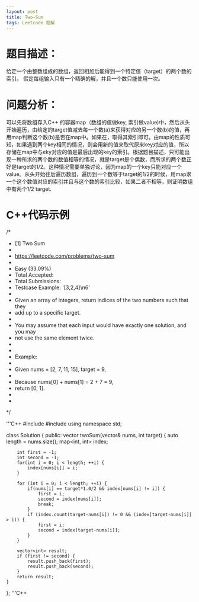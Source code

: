 ```yaml
---
layout: post
title: Two-Sum
tags: Leetcode 题解
---
```

# 题目描述：
给定一个由整数组成的数组，返回相加后能得到一个特定值（target）的两个数的索引。
假定每组输入只有一个精确的解，并且一个数只能使用一次。
# 问题分析：
可以先将数组存入C++ 的容器map（数组的值做key, 索引做value)中，然后从头开始遍历，由给定的target值减去每一个数(a)来获得对应的另一个数(b)的值，再用map判断这个数(b)是否在map中。如果在，取得其索引即可。由map的性质可知，如果遇到两个key相同的情况，则会用新的值来取代原来key对应的值，所以存储在map中与eky对应的值是最后出现的key的索引。根据题目描述，只可能出现一种所求的两个数的数值相等的情况，就是target是个偶数，而所求的两个数正好是target的1/2。这种情况需要单独讨论，因为map的一个key只能对应一个value。从头开始往后遍历数组，遍历到一个数等于target的1/2的时候，用map求一个这个数值对应的索引并且与这个数的索引比较，如果二者不相等，则证明数组中有两个1/2 target.
# C++代码示例
/*
 * [1] Two Sum
 *
 * https://leetcode.com/problems/two-sum
 *
 * Easy (33.09%)
 * Total Accepted:
 * Total Submissions:
 * Testcase Example:  '[3,2,4]\n6'
 *
 * Given an array of integers, return indices of the two numbers such that they
 * add up to a specific target.
 *
 * You may assume that each input would have exactly one solution, and you may
 * not use the same element twice.
 *
 *
 * Example:
 *
 * Given nums = [2, 7, 11, 15], target = 9,
 *
 * Because nums[0] + nums[1] = 2 + 7 = 9,
 * return [0, 1].
 *
 *
 */

'''C++
#include <vector>
#include <map>
using namespace std;

class Solution {
public:
    vector<int> twoSum(vector<int>& nums, int target) {
        auto length = nums.size();
        map<int, int> index;

        int first = -1;
        int second = -1;
        for(int i = 0; i < length; ++i) {
            index[nums[i]] = i;
        }

        for (int i = 0; i < length; ++i) {
            if(nums[i] == target*1.0/2 && index[nums[i] != i]) {
                first = i;
                second = index[nums[i]];
                break;
            }
            if (index.count(target-nums[i]) != 0 && (index[target-nums[i]] > i)) {
                first = i;
                second = index[target-nums[i]];
            }
        }

        vector<int> result;
        if (first != second) {
            result.push_back(first);
            result.push_back(second);
        }
        return result;
    }
};
'''C++
